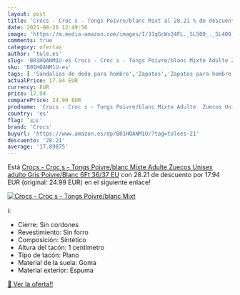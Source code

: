 ```yaml
---
layout: post
title: 'Crocs - Croc s - Tongs Poivre/blanc Mixt al 28.21 % de descuento'
date: 2021-08-26 12:49:56
image: 'https://m.media-amazon.com/images/I/31qGcWs24FL._SL500_._SL400_.jpg'
comments: true
category: ofertas
author: 'tole.es'
slug: 'B01HQANM1U-es Crocs - Croc s - Tongs Poivre/blanc Mixte Adulte Zuecos...'
sku: 'B01HQANM1U-es'
tags: [ 'Sandalias de dedo para hombre','Zapatos','Zapatos para hombre','Zapatos y complementos','crocs','zuecos', ]
actualPrice: 17.94 EUR
currency: EUR
price: 17.94
comparePrice: 24.99 EUR
prodname: 'Crocs - Croc s - Tongs Poivre/blanc Mixte Adulte  Zuecos Unisex adulto  Gris  Poivre/Blanc 6Ft   36/37 EU'
country: 'es'
flag: '🇪🇸'
brand: 'Crocs'
buyurl: 'https://www.amazon.es/dp/B01HQANM1U/?tag=tolees-21'
descuento: '28.21'
average: '17.89875'
---
```


Está [Crocs - Croc s - Tongs Poivre/blanc Mixte Adulte  Zuecos Unisex adulto  Gris  Poivre/Blanc 6Ft   36/37 EU](https://www.amazon.es/dp/B01HQANM1U/?tag=tolees-21) con 28.21 de descuento por 17.94 EUR (original: 24.99 EUR) en el siguiente enlace!

[![Crocs - Croc s - Tongs Poivre/blanc Mixt](https://m.media-amazon.com/images/I/31qGcWs24FL._SL500_._SL400_.jpg)](https://www.amazon.es/dp/B01HQANM1U/?tag=tolees-21)

ℹ️:

- Cierre: Sin cordones
- Revestimiento: Sin forro
- Composición: Sintético
- Altura del tacón: 1 centímetro
- Tipo de tacón: Plano
- Material de la suela: Goma
- Material exterior: Espuma

[🛒 Ver la oferta!!](https://www.amazon.es/dp/B01HQANM1U/?tag=tolees-21)
